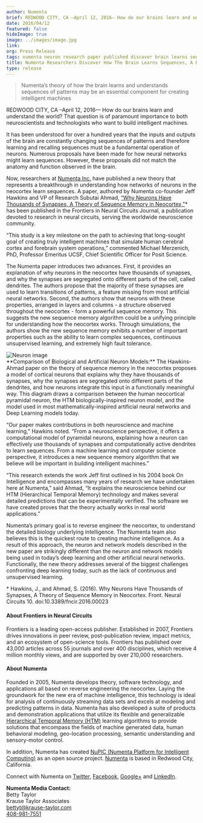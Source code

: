 ```yaml
---
author: Numenta
brief: REDWOOD CITY, CA –April 12, 2016— How do our brains learn and understand the world? That question is of paramount importance to both neuroscientists and technologists who want to build intelligent machines.
date: 2016/04/12
featured: false
hideImage: true
image: ../images/image.jpg
link:
org: Press Release
tags: numenta neuron research paper published discover brain learns sequences key machine intelligence systems pattern theory
title: Numenta Researchers Discover How The Brain Learns Sequences, A Key to Intelligent Systems
type: release
---
```


> Numenta’s theory of how the brain learns and understands sequences of patterns
> may be an essential component for creating intelligent machines

REDWOOD CITY, CA –April 12, 2016— How do our brains learn and understand the
world? That question is of paramount importance to both neuroscientists and
technologists who want to build intelligent machines.

It has been understood for over a hundred years that the inputs and outputs of
the brain are constantly changing sequences of patterns and therefore learning
and recalling sequences must be a fundamental operation of neurons. Numerous
proposals have been made for how neural networks might learn sequences. However,
these proposals did not match the anatomy and function observed in the brain.

Now, researchers at [Numenta Inc.](/) have published a new theory that
represents a breakthrough in understanding how networks of neurons in the
neocortex learn sequences. A paper, authored by Numenta co-founder Jeff Hawkins
and VP of Research Subutai Ahmad, [“Why Neurons Have Thousands of Synapses, A
Theory of Sequence Memory in Neocortex,”](http://journal.frontiersin.org/article/10.3389/fncir.2016.00023/full)*
has been published in the Frontiers in Neural Circuits Journal, a publication
devoted to research in neural circuits, serving the worldwide neuroscience
community.  

“This study is a key milestone on the path to achieving that long-sought goal of
creating truly intelligent machines that simulate human cerebral cortex and
forebrain system operations,” commented Michael Merzenich, PhD, Professor
Emeritus UCSF, Chief Scientific Officer for Posit Science.

The Numenta paper introduces two advances. First, it provides an explanation of
why neurons in the neocortex have thousands of synapses, and why the synapses
are segregated onto different parts of the cell, called dendrites. The authors
propose that the majority of these synapses are used to learn transitions of
patterns, a feature missing from most artificial neural networks. Second, the
authors show that neurons with these properties, arranged in layers and
columns - a structure observed throughout the neocortex - form a powerful
sequence memory. This suggests the new sequence memory algorithm could be a
unifying principle for understanding how the neocortex works. Through
simulations, the authors show the new sequence memory exhibits a number of
important properties such as the ability to learn complex sequences, continuous
unsupervised learning, and extremely high fault tolerance.

<img src="../images/image.jpg" class="center-block img-responsive media-border" alt="Neuron image" />
<div class="caption">
  **Comparison of Biological and Artificial Neuron Models:**
  The Hawkins-Ahmad paper on the theory of sequence memory in the neocortex
  proposes a model of cortical neurons that explains why they have thousands of
  synapses, why the synapses are segregated onto different parts of the
  dendrites, and how neurons integrate this input in a functionally meaningful
  way. This diagram draws a comparison between the human neocortical pyramidal
  neuron, the HTM biologically-inspired neuron model, and the model used in most
  mathematically-inspired artificial neural networks and Deep Learning models
  today.
</div>

“Our paper makes contributions in both neuroscience and machine learning,”
Hawkins noted. “From a neuroscience perspective, it offers a computational model
of pyramidal neurons, explaining how a neuron can effectively use thousands of
synapses and computationally active dendrites to learn sequences. From a machine
learning and computer science perspective, it introduces a new sequence memory
algorithm that we believe will be important in building intelligent machines.”

“This research extends the work Jeff first outlined in his 2004 book On
Intelligence and encompasses many years of research we have undertaken here at
Numenta,” said Ahmad, “It explains the neuroscience behind our HTM (Hierarchical
Temporal Memory) technology and makes several detailed predictions that can be
experimentally verified. The software we have created proves that the theory
actually works in real world applications.”

Numenta’s primary goal is to reverse engineer the neocortex, to understand the
detailed biology underlying intelligence. The Numenta team also believes this is
the quickest route to creating machine intelligence. As a result of this
approach, the neuron and network models described in the new paper are
strikingly different than the neuron and network models being used in today’s
deep learning and other artificial neural networks. Functionally, the new theory
addresses several of the biggest challenges confronting deep learning today,
such as the lack of continuous and unsupervised learning.

<div class="caption">
  * Hawkins, J., and Ahmad, S. (2016). Why Neurons Have Thousands of Synapses, A
  Theory of Sequence Memory in Neocortex. Front. Neural Circuits 10.
  doi:10.3389/fncir.2016.00023
</div>

#### About Frontiers in Neural Circuits

Frontiers is a leading open-access publisher. Established in 2007, Frontiers
drives innovations in peer review, post-publication review, impact metrics, and
an ecosystem of open-science tools. Frontiers has published over 43,000 articles
across 55 journals and over 400 disciplines, which receive 4 million monthly
views, and are supported by over 210,000 researchers.

#### About Numenta

Founded in 2005, Numenta develops theory, software technology, and applications
all based on reverse engineering the neocortex. Laying the groundwork for the
new era of machine intelligence, this technology is ideal for analysis of
continuously streaming data sets and excels at modeling and predicting patterns
in data. Numenta has also developed a suite of products and demonstration
applications that utilize its flexible and generalizable
[Hierarchical Temporal Memory (HTM)](/#technology) learning algorithms to
provide solutions that encompass the fields of machine generated data, human
behavioral modeling, geo-location processing, semantic understanding and
sensory-motor control.

In addition, Numenta has created
[NuPIC (Numenta Platform for Intelligent Computing)](http://numenta.org)
as an open source project. [Numenta](/) is based in Redwood City, California.

Connect with Numenta on <t render="hbs">
  [Twitter]({{site.paths.social.twitter}}),
  [Facebook]({{site.paths.social.facebook}}),
  [Google+]({{site.paths.social.googleplus}}) and
  [LinkedIn]({{site.paths.social.linkedin}}).
</t>

**Numenta Media Contact:** <br/>
Betty Taylor <br/>
Krause Taylor Associates <br/>
[bettyt@krause-taylor.com](mailto:bettyt@krause-taylor.com) <br/>
[408-981-7551](tel:+1-408-981-7551)
